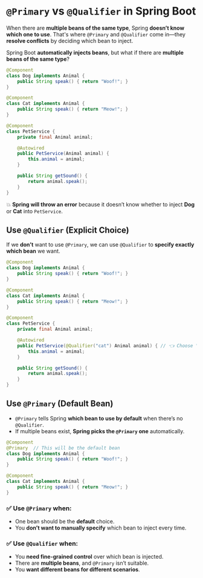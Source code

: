 # `@Primary` vs `@Qualifier` in Spring Boot

When there are **multiple beans of the same type**, Spring **doesn’t know which one to use**.
That's where `@Primary` and `@Qualifier` come in—they **resolve conflicts** by deciding which bean to inject.

Spring Boot **automatically injects beans**, but what if there are **multiple beans of the same type**?

```java
@Component
class Dog implements Animal {
    public String speak() { return "Woof!"; }
}

@Component
class Cat implements Animal {
    public String speak() { return "Meow!"; }
}

@Component
class PetService {
    private final Animal animal;

    @Autowired
    public PetService(Animal animal) {
        this.animal = animal;
    }

    public String getSound() {
        return animal.speak();
    }
}
```

💥 **Spring will throw an error** because it doesn’t know whether to inject **Dog** or **Cat** into `PetService`.

## Use `@Qualifier` (Explicit Choice)

If we **don’t** want to use `@Primary`, we can use `@Qualifier` to **specify exactly which bean** we want.

```java
@Component
class Dog implements Animal {
    public String speak() { return "Woof!"; }
}

@Component
class Cat implements Animal {
    public String speak() { return "Meow!"; }
}

@Component
class PetService {
    private final Animal animal;

    @Autowired
    public PetService(@Qualifier("cat") Animal animal) { // 👈 Choose "cat"
        this.animal = animal;
    }

    public String getSound() {
        return animal.speak();
    }
}
```

## Use `@Primary` (Default Bean)

* `@Primary` tells Spring **which bean to use by default** when there’s no `@Qualifier`.
* If multiple beans exist, **Spring picks the `@Primary` one** automatically.

```java
@Component
@Primary  // This will be the default bean
class Dog implements Animal {
    public String speak() { return "Woof!"; }
}

@Component
class Cat implements Animal {
    public String speak() { return "Meow!"; }
}
```

### ✅ Use `@Primary` when:

* One bean should be the **default** choice.
* You **don’t want to manually specify** which bean to inject every time.

### ✅ Use `@Qualifier` when:

* You **need fine-grained control** over which bean is injected.
* There are **multiple beans**, and `@Primary` isn’t suitable.
* You **want different beans for different scenarios**.
